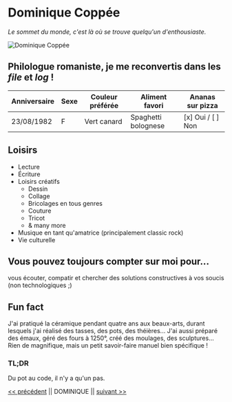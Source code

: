 # Dominique Coppée

*Le sommet du monde, c'est là où se trouve quelqu'un d'enthousiaste.*

![Dominique Coppée](https://media-exp1.licdn.com/dms/image/D4E03AQEHdBBtW3aClw/profile-displayphoto-shrink_800_800/0/1667827361856?e=1674086400&v=beta&t=Gn-M_k_fN9OWshCuwgLJHmh6rtudzVbqLkfGqcAclj4)

## Philologue romaniste, je me reconvertis dans les *file* et *log* !

Anniversaire | Sexe | Couleur préférée | Aliment favori | Ananas sur pizza
-------------|------|------------------|----------------|-----------------
23/08/1982 | F | Vert canard | Spaghetti bolognese | [x] Oui / [ ] Non

## Loisirs

* Lecture
* Écriture
* Loisirs créatifs
	* Dessin
	* Collage
	* Bricolages en tous genres
	* Couture
	* Tricot
	* & many more
* Musique en tant qu'amatrice (principalement classic rock)
* Vie culturelle

## Vous pouvez toujours compter sur moi pour... 
vous écouter, compatir et chercher des solutions constructives à vos soucis (non technologiques ;)

## Fun fact
J'ai pratiqué la céramique pendant quatre ans aux beaux-arts, durant lesquels j'ai réalisé des tasses, des pots, des théières... J'ai aussi préparé des émaux, géré des fours à 1250°, créé des moulages, des sculptures... Rien de magnifique, mais un petit savoir-faire manuel bien spécifique !

### TL;DR
Du pot au code, il n'y a qu'un pas.

[<< précédent](https://github.com/Corentinmiserque) || DOMINIQUE || [suivant >>](https://github.com/Ed0598)
